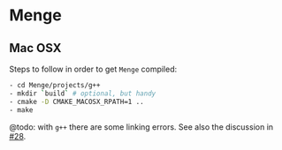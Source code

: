 # Menge


## Mac OSX

Steps to follow in order to get `Menge` compiled:

```bash
- cd Menge/projects/g++
- mkdir `build` # optional, but handy
- cmake -D CMAKE_MACOSX_RPATH=1 .. 
- make
```


@todo: with `g++` there are some linking errors. See also the discussion in [#28](https://github.com/MengeCrowdSim/Menge/issues/28). 
